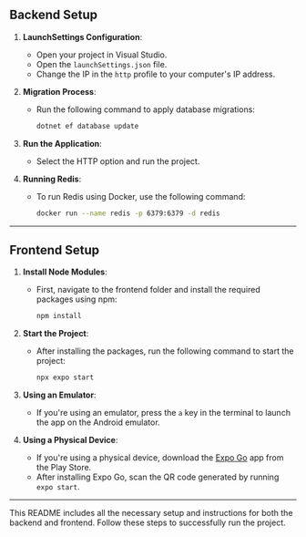 ## Backend Setup

1. **LaunchSettings Configuration**:
   - Open your project in Visual Studio.
   - Open the `launchSettings.json` file.
   - Change the IP in the `http` profile to your computer's IP address.

2. **Migration Process**:
   - Run the following command to apply database migrations:
     ```bash
     dotnet ef database update
     ```

3. **Run the Application**:
   - Select the HTTP option and run the project.

4. **Running Redis**:
   - To run Redis using Docker, use the following command:
     ```bash
     docker run --name redis -p 6379:6379 -d redis
     ```

---

## Frontend Setup

1. **Install Node Modules**:
   - First, navigate to the frontend folder and install the required packages using npm:
     ```bash
     npm install
     ```

2. **Start the Project**:
   - After installing the packages, run the following command to start the project:
     ```bash
     npx expo start
     ```

3. **Using an Emulator**:
   - If you're using an emulator, press the `a` key in the terminal to launch the app on the Android emulator.

4. **Using a Physical Device**:
   - If you're using a physical device, download the [Expo Go](https://play.google.com/store/apps/details?id=host.exp.exponent) app from the Play Store.
   - After installing Expo Go, scan the QR code generated by running `expo start`.

---

This README includes all the necessary setup and instructions for both the backend and frontend. Follow these steps to successfully run the project.
